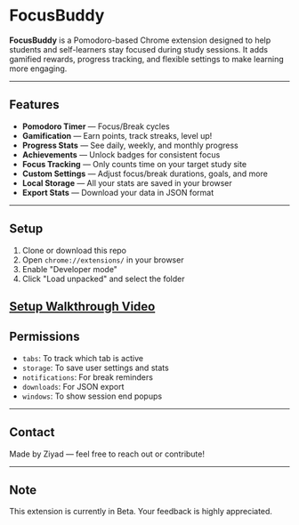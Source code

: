 # FocusBuddy

**FocusBuddy** is a Pomodoro-based Chrome extension designed to help students and self-learners stay focused during study sessions. It adds gamified rewards, progress tracking, and flexible settings to make learning more engaging.

---

## Features

- **Pomodoro Timer** — Focus/Break cycles
- **Gamification** — Earn points, track streaks, level up!
- **Progress Stats** — See daily, weekly, and monthly progress
- **Achievements** — Unlock badges for consistent focus
- **Focus Tracking** — Only counts time on your target study site
- **Custom Settings** — Adjust focus/break durations, goals, and more
- **Local Storage** — All your stats are saved in your browser
- **Export Stats** — Download your data in JSON format

---

## Setup

1. Clone or download this repo
2. Open `chrome://extensions/` in your browser
3. Enable "Developer mode"
4. Click "Load unpacked" and select the folder

[**Setup Walkthrough Video**](https://jmp.sh/s/ADpsEolMSxaDup2CEgpJ)
---

## Permissions

- `tabs`: To track which tab is active
- `storage`: To save user settings and stats
- `notifications`: For break reminders
- `downloads`: For JSON export
- `windows`: To show session end popups

---


## Contact

Made by Ziyad — feel free to reach out or contribute!

---

## Note

This extension is currently in Beta. Your feedback is highly appreciated.
